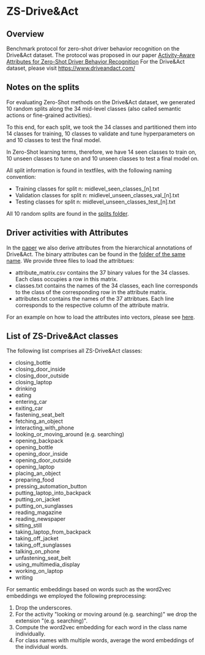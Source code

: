 # ZS-Drive&Act

## Overview
Benchmark protocol for zero-shot driver behavior recognition on the Drive&Act dataset.
The protocol was proposed in our paper [Activity-Aware Attributes for Zero-Shot Driver Behavior Recognition](http://openaccess.thecvf.com/content_CVPRW_2020/html/w54/Reiss_Activity-Aware_Attributes_for_Zero-Shot_Driver_Behavior_Recognition_CVPRW_2020_paper.html)
For the Drive&Act dataset, please visit https://www.driveandact.com/

## Notes on the splits
For evaluating Zero-Shot methods on the Drive&Act dataset, we generated 10 random splits along the 34 mid-level classes (also called semantic actions or fine-grained activities).

To this end, for each split, we took the 34 classes and partitioned them into 14 classes for training, 10 classes to validate and tune hyperparameters on and 10 classes to test the final model.

In Zero-Shot learning terms, therefore, we have 14 seen classes to train on, 10 unseen classes to tune on and 10 unseen classes to test a final model on.

All split information is found in textfiles, with the following naming convention:

- Training classes for split n: midlevel_seen_classes_[n].txt
- Validation classes for split n: midlevel_unseen_classes_val_[n].txt
- Testing classes for split n: midlevel_unseen_classes_test_[n].txt

All 10 random splits are found in the [splits folder](https://github.com/Simael/zs-drive_and_act/tree/master/splits).

## Driver activities with Attributes
In the [paper](http://openaccess.thecvf.com/content_CVPRW_2020/html/w54/Reiss_Activity-Aware_Attributes_for_Zero-Shot_Driver_Behavior_Recognition_CVPRW_2020_paper.html) we also derive attributes from the hierarchical annotations of Drive&Act.
The binary attributes can be found in the [folder of the same name](https://github.com/Simael/zs-drive_and_act/tree/master/attributes).
We provide three files to load the attribtues:

- attribute_matrix.csv contains the 37 binary values for the 34 classes. Each class occupies a row in this matrix.
- classes.txt contains the names of the 34 classes, each line corresponds to the class of the corresponding row in the attribute matrix.
- attributes.txt contains the names of the 37 attribtues. Each line corresponds to the respective column of the attribute matrix.

For an example on how to load the attributes into vectors, please see [here](https://github.com/Simael/zs-drive_and_act/blob/master/semantic_embedding_utils.py).

## List of ZS-Drive&Act classes
The following list comprises all ZS-Drive&Act classes:

- closing_bottle
- closing_door_inside
- closing_door_outside
- closing_laptop
- drinking
- eating
- entering_car
- exiting_car
- fastening_seat_belt
- fetching_an_object
- interacting_with_phone
- looking_or_moving_around (e.g. searching)
- opening_backpack
- opening_bottle
- opening_door_inside
- opening_door_outside
- opening_laptop
- placing_an_object
- preparing_food
- pressing_automation_button
- putting_laptop_into_backpack
- putting_on_jacket
- putting_on_sunglasses
- reading_magazine
- reading_newspaper
- sitting_still
- taking_laptop_from_backpack
- taking_off_jacket
- taking_off_sunglasses
- talking_on_phone
- unfastening_seat_belt
- using_multimedia_display
- working_on_laptop
- writing

For semantic embeddings based on words such as the word2vec embeddings we employed the following preprocessing:

1) Drop the underscores.
2) For the activity "looking or moving around (e.g. searching)" we drop the extension "(e.g. searching)".
3) Compute the word2vec embedding for each word in the class name individually.
4) For class names with multiple words, average the word embeddings of the individual words.
